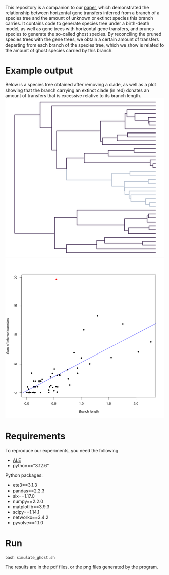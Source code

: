 This repository is a companion to our [paper](https://www.biorxiv.org/content/10.1101/2024.12.11.627931v1.full.pdf), which demonstrated the relationship between horizontal gene transfers inferred from a branch of a species tree and the amount of unknown or extinct species this branch carries. It contains code to generate species tree under a birth-death model, as well as gene trees with horizontal gene transfers, and prunes species to generate the so-called ghost species. By reconciling the pruned species trees with the gene trees, we obtain a certain amount of transfers departing from each branch of the species tree, which we show is related to the amount of ghost species carried by this branch.

# Example output
Below is a species tree obtained after removing a clade, as well as a plot showing that the branch carrying an extinct clade (in red) donates an amount of transfers that is excessive relative to its branch length.
![The species tree with a missing clade (missing species are in a lighter shade)](plot_plot_sim_clade.png)
![Comparing the transfers donated by a branch with its length (branch carrying the ghost group in red)](plot_transfer_sim_clade.png)




# Requirements
To reproduce our experiments, you need the following
- [ALE](https://github.com/ssolo/ALE/blob/master/INSTALL.md)
- python=="3.12.6"

Python packages:
- ete3==3.1.3
- pandas==2.2.3
- six==1.17.0
- numpy==2.2.0
- matplotlib==3.9.3
- scipy==1.14.1
- networkx==3.4.2
- pyvolve==1.1.0

# Run
```bash simulate_ghost.sh```

The results are in the pdf files, or the png files generated by the program.
